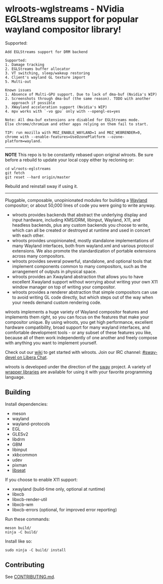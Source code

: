 # wlroots-wglstreams - NVidia EGLStreams support for popular wayland compositor library!

Supported:
```
Add EGLStreams support for DRM backend

Supported:
1. Damage tracking
2. EGLStreams buffer allocator
3. VT switching, sleep/wakeup restoring
4. Client's wayland GL texture import
5. Multi-out

Known issues
1. Absence of Multi-GPU support. Due to lack of dma-buf (Nvidia's WIP)
2. Screenshots through dma-buf (the same reason). TODO with another
   approach if possible
3. XWayland acceleration support (Nvidia's WIP)
4. mpv works with `-vo gpu` only with --opengl-es=yes

Note: All dma-buf extensions are disabled for EGLStreams mode.
Else chrome/chromium and other apps relying on them fail to start.

TIP: run mozilla with MOZ_ENABLE_WAYLAND=1 and MOZ_WEBRENDER=0,
chrome with --enable-features=UseOzonePlatform --ozone-platform=wayland.
```
---
**NOTE**
This repo is to be constantly rebased upon original wlroots.
Be sure before a rebuild to update your local copy
either by recloning or:
```
cd wlroots-eglstreams
git fetch
git reset --hard origin/master
```
Rebuild and reinstall sway if using it.


---


Pluggable, composable, unopinionated modules for building a [Wayland]
compositor; or about 50,000 lines of code you were going to write anyway.

- wlroots provides backends that abstract the underlying display and input
  hardware, including KMS/DRM, libinput, Wayland, X11, and headless backends,
  plus any custom backends you choose to write, which can all be created or
  destroyed at runtime and used in concert with each other.
- wlroots provides unopinionated, mostly standalone implementations of many
  Wayland interfaces, both from wayland.xml and various protocol extensions.
  We also promote the standardization of portable extensions across
  many compositors.
- wlroots provides several powerful, standalone, and optional tools that
  implement components common to many compositors, such as the arrangement of
  outputs in physical space.
- wlroots provides an Xwayland abstraction that allows you to have excellent
  Xwayland support without worrying about writing your own X11 window manager
  on top of writing your compositor.
- wlroots provides a renderer abstraction that simple compositors can use to
  avoid writing GL code directly, but which steps out of the way when your
  needs demand custom rendering code.

wlroots implements a huge variety of Wayland compositor features and implements
them *right*, so you can focus on the features that make your compositor
unique. By using wlroots, you get high performance, excellent hardware
compatibility, broad support for many wayland interfaces, and comfortable
development tools - or any subset of these features you like, because all of
them work independently of one another and freely compose with anything you want
to implement yourself.

Check out our [wiki] to get started with wlroots. Join our IRC channel:
[#sway-devel on Libera Chat].

wlroots is developed under the direction of the [sway] project. A variety of
[wrapper libraries] are available for using it with your favorite programming
language.

## Building

Install dependencies:

* meson
* wayland
* wayland-protocols
* EGL
* GLESv2
* libdrm
* GBM
* libinput
* xkbcommon
* udev
* pixman
* [libseat]

If you choose to enable X11 support:

* xwayland (build-time only, optional at runtime)
* libxcb
* libxcb-render-util
* libxcb-wm
* libxcb-errors (optional, for improved error reporting)

Run these commands:

    meson build/
    ninja -C build/

Install like so:

    sudo ninja -C build/ install

## Contributing

See [CONTRIBUTING.md].

[Wayland]: https://wayland.freedesktop.org/
[wiki]: https://github.com/swaywm/wlroots/wiki/Getting-started
[#sway-devel on Libera Chat]: https://web.libera.chat/?channels=#sway-devel
[Sway]: https://github.com/swaywm/sway
[wrapper libraries]: https://github.com/search?q=topic%3Abindings+org%3Aswaywm&type=Repositories
[libseat]: https://git.sr.ht/~kennylevinsen/seatd
[CONTRIBUTING.md]: https://github.com/swaywm/wlroots/blob/master/CONTRIBUTING.md
